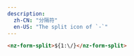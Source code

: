 ```yaml
---
description:
  zh-CN: "分隔符"
  en-US: "The split icon of `-`"
---
```


```html
<nz-form-split>${1:\/}</nz-form-split>
```
